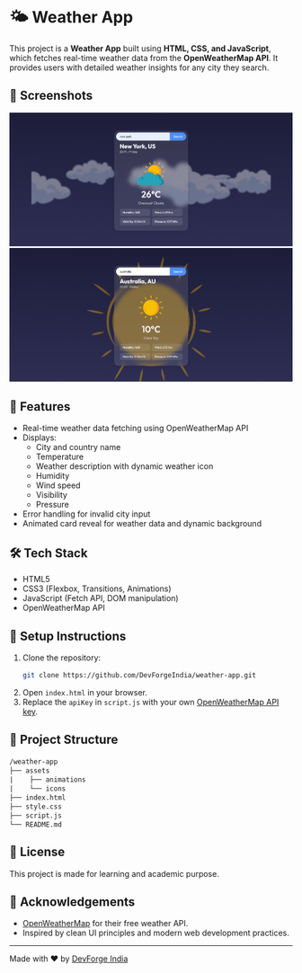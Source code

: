 # 🌤️ Weather App

This project is a **Weather App** built using **HTML, CSS, and JavaScript**, which fetches real-time weather data from the **OpenWeatherMap API**. It provides users with detailed weather insights for any city they search.

## 📸 Screenshots

![Preview 1](preview.png)
![Preview 2](preview_2.png)

## 🚀 Features

- Real-time weather data fetching using OpenWeatherMap API
- Displays:
  - City and country name
  - Temperature
  - Weather description with dynamic weather icon
  - Humidity
  - Wind speed
  - Visibility
  - Pressure
- Error handling for invalid city input
- Animated card reveal for weather data and dynamic background

## 🛠️ Tech Stack

- HTML5
- CSS3 (Flexbox, Transitions, Animations)
- JavaScript (Fetch API, DOM manipulation)
- OpenWeatherMap API

## 🔧 Setup Instructions

1. Clone the repository:
   ```bash
   git clone https://github.com/DevForgeIndia/weather-app.git
   ```
2. Open `index.html` in your browser.
3. Replace the `apiKey` in `script.js` with your own [OpenWeatherMap API key](https://openweathermap.org/api).

## 📁 Project Structure

```
/weather-app
├── assets
|    ├── animations
|    └── icons
├── index.html
├── style.css
├── script.js
└── README.md
```

## 📜 License

This project is made for learning and academic purpose.

## 🙌 Acknowledgements

- [OpenWeatherMap](https://openweathermap.org/) for their free weather API.
- Inspired by clean UI principles and modern web development practices.

---

Made with ❤️ by [DevForge India](https://youtube.com/@DevForge-India)
